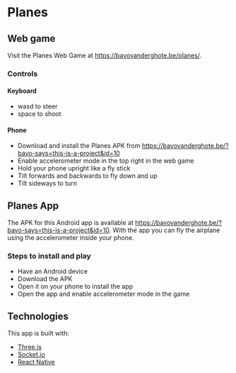 # Planes

## Web game

Visit the Planes Web Game at https://bavovanderghote.be/planes/.

### Controls

#### Keyboard

- wasd to steer
- space to shoot

#### Phone

- Download and install the Planes APK from https://bavovanderghote.be/?bavo-says=this-is-a-project&id=10
- Enable accelerometer mode in the top right in the web game
- Hold your phone upright like a fly stick
- Tilt forwards and backwards to fly down and up
- Tilt sideways to turn

## Planes App

The APK for this Android app is available at https://bavovanderghote.be/?bavo-says=this-is-a-project&id=10.
With the app you can fly the airplane using the accelerometer inside your phone.

### Steps to install and play

- Have an Android device
- Download the APK
- Open it on your phone to install the app
- Open the app and enable accelerometer mode in the game

## Technologies

This app is built with:

- [Three.js](https://threejs.org/)
- [Socket.io](https://socket.io/)
- [React Native](https://reactnative.dev/)
